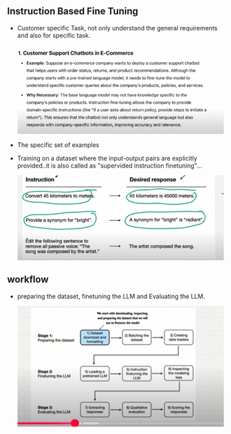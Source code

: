 ## Instruction Based Fine Tuning

- Customer specific Task, not only understand the general requirements and also for specific task.

    ![alt text](Images/instrcution1.png)

- The specific set of examples
- Training on a dataset where the input-output pairs are explicitly provided..it is also called as "supervided instruction finetuning"...

    ![alt text](Images/instruction2.png)

## workflow 

- preparing the dataset, finetuning the LLM and Evaluating the LLM.

    ![alt text](Images/instruction3.png)
